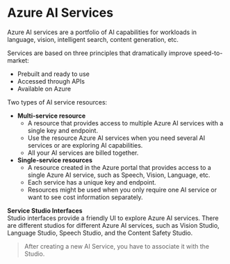 # Azure AI Services
Azure AI services are a portfolio of AI capabilities for workloads in language, vision, intelligent search, content generation, etc.

Services are based on three principles that dramatically improve speed-to-market:
- Prebuilt and ready to use
- Accessed through APIs
- Available on Azure

 Two types of AI service resources:
- **Multi-service resource**
    - A resource that provides access to multiple Azure AI services with a single key and endpoint.
    - Use the resource Azure AI services when you need several AI services or are exploring AI capabilities.
    - All your AI services are billed together.
- **Single-service resources**
    - A resource created in the Azure portal that provides access to a single Azure AI service, such as Speech, Vision, Language, etc.
    - Each service has a unique key and endpoint. 
    - Resources might be used when you only require one AI service or want to see cost information separately.

**Service Studio Interfaces** \
Studio interfaces provide a friendly UI to explore Azure AI services. There are different studios for different Azure AI services, such as Vision Studio, Language Studio, Speech Studio, and the Content Safety Studio.

> After creating a new AI Service, you have to associate it with the Studio.
